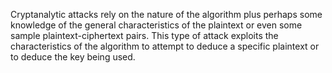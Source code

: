 Cryptanalytic attacks rely on the nature of the algorithm plus perhaps some knowledge of the general characteristics of the plaintext or even some sample plaintext-ciphertext pairs. This type of attack exploits the characteristics of the algorithm to attempt to deduce a specific plaintext or to deduce the key being used.